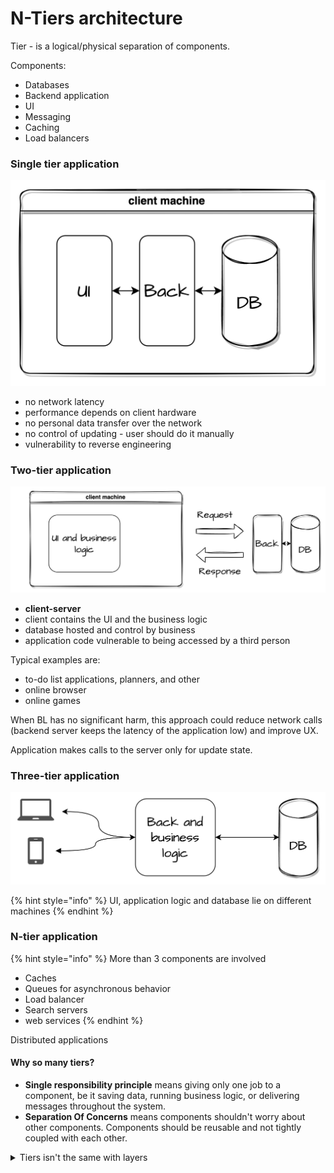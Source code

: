 # N-Tiers architecture

Tier - is a logical/physical separation of components.

Components:

* Databases
* Backend application
* UI
* Messaging
* Caching
* Load balancers

### Single tier application

![](<../../.gitbook/assets/image (9) (1) (1) (1) (1) (1).png>)

* no network latency
* performance depends on client hardware
* no personal data transfer over the network
* no control of updating - user should do it manually
* vulnerability to reverse engineering



### Two-tier application

![](<../../.gitbook/assets/image (4) (1) (1) (1).png>)

* **client-server**
* client contains the UI and the business logic
* database hosted and control by business
* application code vulnerable to being accessed by a third person

Typical examples are:

* to-do list applications, planners, and other
* online browser
* online games

When BL has no significant harm, this approach could reduce network calls (backend server keeps the latency of the application low) and improve UX.

Application makes calls to the server only for update state.



### Three-tier application

![](<../../.gitbook/assets/image (2) (1) (1) (1).png>)

{% hint style="info" %}
UI, application logic and database lie on different machines
{% endhint %}



### N-tier application

{% hint style="info" %}
More than 3 components are involved

* Caches
* Queues for asynchronous behavior
* Load balancer
* Search servers
* web services
{% endhint %}

Distributed applications

#### Why so many tiers?

* **Single responsibility principle** means giving only one job to a component, be it saving data, running business logic, or delivering messages throughout the system.
* **Separation Of Concerns** means components shouldn't worry about other components. Components should be reusable and not tightly coupled with each other.

<details>

<summary>Tiers isn't the same with layers</summary>

![](<../../.gitbook/assets/image (7) (1) (1) (1) (1).png>)

The layers is the code organizations when tier is physical component separation.

</details>

